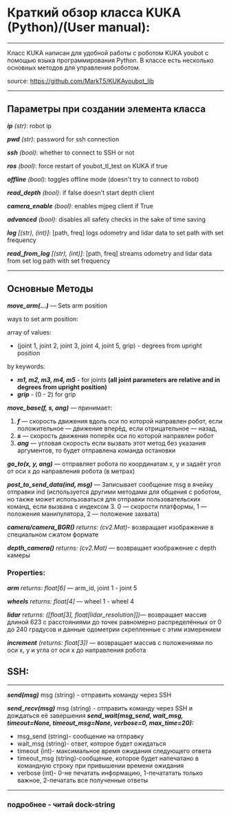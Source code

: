 # Краткий обзор класса KUKA (Python)/(User manual):
____
Класс KUKA написан для удобной работы с роботом KUKA youbot с помощью языка программирования Python. В классе есть несколько основных методов для управления роботом.

source: https://github.com/MarkT5/KUKAyoubot_lib
____
## Параметры при создании элемента класса
___ip___ _(str)_: robot ip

___pwd___ _(str)_: password for ssh connection

___ssh___ _(bool)_: whether to connect to SSH or not

___ros___ _(bool)_: force restart of youbot_tl_test on KUKA if true

___offline___ _(bool)_: toggles offline mode (doesn't try to connect to robot)

___read_depth___ _(bool)_: if false doesn't start depth client

___camera_enable___ _(bool)_: enables mjpeg client if True

___advanced___ _(bool)_: disables all safety checks in the sake of time saving

___log___ _[(str), (int)]_: [path, freq] logs odometry and lidar data to set path with set frequency

___read_from_log___ _[(str), (int)]_: [path, freq] streams odometry and lidar data from set log path with set frequency
___
## Основные Методы

___move_arm(...)___ — Sets arm position

ways to set arm position:

array of values:
- (joint 1, joint 2, joint 3, joint 4, joint 5, grip) - degrees from upright position
        
by keywords:
- ___m1, m2, m3, m4, m5___ - for joints __(all joint parameters are relative and in degrees from upright position)__
- ___grip___ - (0 - 2) for grip
     

___move_base(f, s, ang)___ — принимает:

1. ___f___ — скорость движения вдоль оси по которой направлен робот, если положительное — движение вперёд, если отрицательное — назад,
2. ___s___ — скорость движения поперёк оси по которой направлен робот
3. ___ang___ — угловая скорость
если вызвать этот метод без указания аргументов, то будет отправлена команда остановки

___go_to(x, y, ang)___ — отправляет робота по координатам x, y и задаёт угол от оси x до направления робота (в метрах)

___post_to_send_data(ind, msg)___ — Записывает сообщение msg в ячейку отправки ind (используется другими методами для общения с роботом, но также может использоваться для отправки пользовательских команд, если вызвана с индексом 3. 0 — скорости платформы, 1 — положения манипулятора, 2 — положение захвата)


___camera/camera_BGR()___ _returns: (cv2.Mat)_- возвращает изображение в специальном сжатом формате

___depth_camera()___ _returns: (cv2.Mat)_ — возвращает изображение с depth камеры

### Properties:
___arm___ _returns: float[6]_ — arm_id, joint 1 - joint 5 

___wheels___ _returns: float[4]_ — wheel 1 - wheel 4

___lidar___ _returns: ([float[3], float[lidar_resolution]])_— возвращает массив длиной 623 с расстояниями до точек равномерно распределённых от 0 до 240 градусов и данные одометрии скрепленные с этим измерением

___increment___ _(returns: float[3])_ — возвращает массив с положениями по оси x, y и угла от оси x до направления робота


## SSH:
___
___send(msg)___ msg (string) - отправить команду через SSH

___send_recv(msg)___ msg (string) - отправить команду через SSH и дождаться её завершения
___send_wait(msg_send, wait_msg, timeout=None, timeout_msg=None, verbose=0, max_time=20):___
- msg_send (string)- сообщение на отправку
- wait_msg (string)- ответ, которое будет ожидаться
- timeout (int)- максимальное время ожидания следующего ответа
- timeout_msg (string)-сообщение, которое будет напечатано в командную строку при привышении времени ожидания
- verbose (int)- 0-не печатать информацию, 1-печататать только важное, 2-печатать все полученные ответы
___
### подробнее - читай dock-string